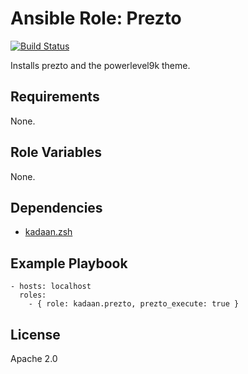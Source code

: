# Ansible Role: Prezto

[![Build Status](https://travis-ci.org/kadaan/ansible-role-prezto.svg?branch=master)](https://travis-ci.org/kadaan/ansible-role-prezto)

Installs prezto and the powerlevel9k theme.

## Requirements

None.

## Role Variables

None.

## Dependencies

  - [kadaan.zsh](https://galaxy.ansible.com/kadaan/zsh/)

## Example Playbook

    - hosts: localhost
      roles:
        - { role: kadaan.prezto, prezto_execute: true }

## License

Apache 2.0
